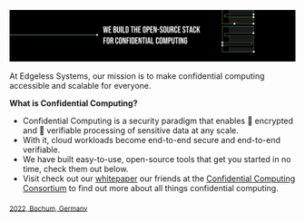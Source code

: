 ![Edgeless Systems](/images/ES_banner.png)

At Edgeless Systems, our mission is to make confidential computing accessible and scalable for everyone.

**What is Confidential Computing?**

* Confidential Computing is a security paradigm that enables 🔐 encrypted and 🔎 verifiable processing of sensitive data at any scale.</li>
* With it, cloud workloads become end-to-end secure and end-to-end verifiable.</li>
* We have built easy-to-use, open-source tools that get you started in no time, check them out below.</li>
* Visit check out our [whitepaper](https://content.edgeless.systems/hubfs/Confidential%20Computing%20Whitepaper.pdf) our friends at the [Confidential Computing Consortium](https://confidentialcomputing.io) to find out more about all things confidential computing.

<sub>[2022, Bochum, Germany](https://goo.gl/maps/VF9qjVtjzE8KT9jz6)</sub>
